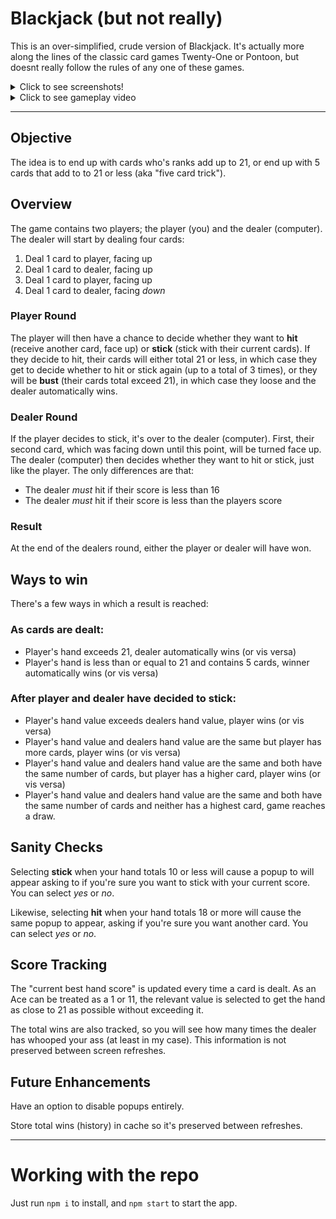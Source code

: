# Blackjack (but not really)

This is an over-simplified, crude version of Blackjack.
It's actually more along the lines of the classic card games Twenty-One or Pontoon,
but doesnt really follow the rules of any one of these games.


<details>
<summary>Click to see screenshots!</summary>>

![Initial Round](/docs/InitialRound.png)
![Dealer Bust](/docs/DealerBust.png)
![Five Card Trick](/docs/FiveCardTrick.png)
![Confirm Stick](/docs/ConfirmStick.png)
![Confirm Hit](/docs/ConfirmHit.png)
</details>
<details>
<summary>Click to see gameplay video</summary>

![Confirm Hit](/docs/Gameplay.gif)
</details>

---

## Objective
The idea is to end up with cards who's ranks add up to 21, or end up with 5 cards that add to to 21 or less (aka "five card trick").

## Overview
The game contains two players; the player (you) and the dealer (computer). The dealer will start by dealing four cards:

1. Deal 1 card to player, facing up
2. Deal 1 card to dealer, facing up
3. Deal 1 card to player, facing up
4. Deal 1 card to dealer, facing *down*

### Player Round
The player will then have a chance to decide whether they want to **hit** (receive another card, face up) or **stick** (stick with their current cards). If they decide to hit, their cards will either total 21 or less, in which case they get to decide whether to hit or stick again (up to a total of 3 times), or they will be **bust** (their cards total exceed 21), in which case they loose and the dealer automatically wins.
### Dealer Round
If the player decides to stick, it's over to the dealer (computer). First, their second card, which was facing down until this point, will be turned face up. The dealer (computer) then decides whether they want to hit or stick, just like the player. The only differences are that:

- The dealer *must* hit if their score is less than 16
- The dealer *must* hit if their score is less than the players score

### Result
At the end of the dealers round, either the player or dealer will have won. 

## Ways to win
There's a few ways in which a result is reached:

### As cards are dealt:

- Player's hand exceeds 21, dealer automatically wins (or vis versa)
- Player's hand is less than or equal to 21 and contains 5 cards, winner automatically wins (or vis versa)

### After player and dealer have decided to **stick**:
- Player's hand value exceeds dealers hand value, player wins (or vis versa)
- Player's hand value and dealers hand value are the same but player has more cards, player wins (or vis versa)
- Player's hand value and dealers hand value are the same and both have the same number of cards, but player has a higher card, player wins (or vis versa)
- Player's hand value and dealers hand value are the same and both have the same number of cards and neither has a highest card, game reaches a draw.

## Sanity Checks
Selecting **stick** when your hand totals 10 or less will cause a popup to will appear asking to if you're sure you want to stick with your current score. You can select *yes* or *no*.

Likewise, selecting **hit** when your hand totals 18 or more will cause the same popup to appear, asking if you're sure you want another card. You can select *yes* or *no*.

## Score Tracking
The "current best hand score" is updated every time a card is dealt. As an Ace can be treated as a 1 or 11, the relevant value is selected to get the hand as close to 21 as possible without exceeding it. 

The total wins are also tracked, so you will see how many times the dealer has whooped your ass (at least in my case). This information is not preserved between screen refreshes.

## Future Enhancements
Have an option to disable popups entirely.

Store total wins (history) in cache so it's preserved between refreshes.

---
# Working with the repo

Just run `npm i` to install, and `npm start` to start the app.